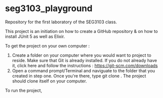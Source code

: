 # seg3103_playground
Repository for the first laboratory of the SEG3103 class.

This project is an initiation on how to create a GitHub repository & on how to install JUnit 5 as well as Elixir.

To get the project on your own computer :

1. Create a folder on your computer where you would want to project to reside. Make sure that Git is already installed. If you do not already have it, click here
and follow the instructions : https://git-scm.com/downloads
2. Open a command prompt/Terminal and naviguate to the folder that you created in step one. Once you're there, type git clone <url of this project>. The project should 
clone itself on your computer.

To run the project, <UPDATE THE README TO ADD HOW TO UPDATE THE PROJECT>
